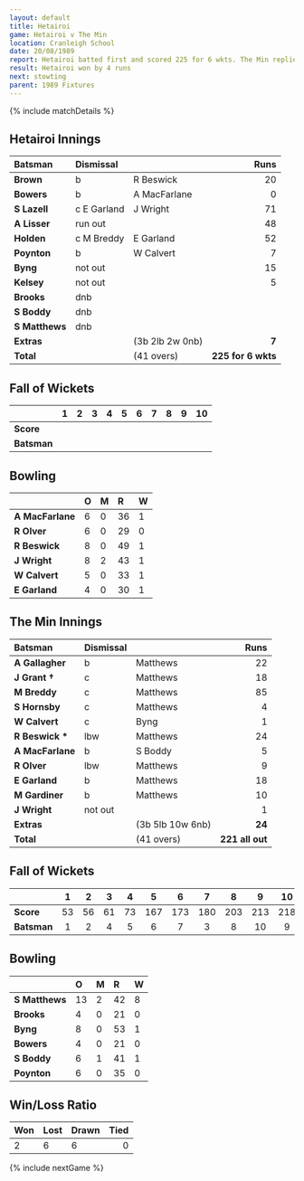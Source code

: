 ```yaml
---
layout: default
title: Hetairoi
game: Hetairoi v The Min
location: Cranleigh School
date: 20/08/1989
report: Hetairoi batted first and scored 225 for 6 wkts. The Min replied with 221 all out
result: Hetairoi won by 4 runs
next: stowting
parent: 1989 Fixtures
---
```


{% include matchDetails %}

## Hetairoi Innings

| Batsman | Dismissal |  | Runs |
|:---|:---|---|---:|
| **Brown** | b | R Beswick | 20 | 
| **Bowers** | b | A MacFarlane | 0 | 
| **S Lazell** | c E Garland | J Wright | 71 | 
| **A Lisser** | run out |  | 48 | 
| **Holden** | c M Breddy | E Garland | 52 | 
| **Poynton** | b | W Calvert | 7 |
| **Byng** | not out |  | 15 | 
| **Kelsey** | not out |  | 5 |
| **Brooks** | dnb |  |  | 
| **S Boddy** | dnb |  |  | 
| **S Matthews** | dnb |  |  |
| **Extras** | | (3b 2lb 2w 0nb) | **7** | 
| **Total** | | (41 overs) | **225 for 6 wkts** | 

## Fall of Wickets

| | 1 | 2 | 3 | 4 | 5 | 6 | 7 | 8 | 9 | 10 |
|---|:---:|:---:|:---:|:---:|:---:|:---:|:---:|:---:|:---:|:---:|
| **Score** |  |  |  |  |  |  |  |  |  |  |
| **Batsman** |  |  |  |  |  |  |  |  |  |  |

## Bowling

| | O | M | R | W |
|---|:---|:---|:---|:---|
| **A MacFarlane** | 6 | 0 | 36 | 1 | 
| **R Olver** | 6 | 0 | 29 | 0 | 
| **R Beswick** | 8 | 0 | 49 | 1 | 
| **J Wright** | 8 | 2 | 43 | 1 | 
| **W Calvert** | 5 | 0 | 33 | 1 |
| **E Garland** | 4 | 0 | 30 | 1 |

## The Min Innings

| Batsman | Dismissal |  | Runs |
|:---|:---|---|---:|
| **A Gallagher** | b | Matthews | 22 | 
| **J Grant &#8224;** | c | Matthews | 18 | 
| **M Breddy** | c | Matthews | 85 | 
| **S Hornsby** | c | Matthews | 4 | 
| **W Calvert** |  c | Byng | 1 | 
| **R Beswick &#42;** | lbw | Matthews | 24 | 
| **A MacFarlane** | b | S Boddy | 5 | 
| **R Olver** | lbw | Matthews | 9 | 
| **E Garland** | b | Matthews | 18 | 
| **M Gardiner** | b | Matthews | 10 | 
| **J Wright** | not out |  | 1 | 
| **Extras** | | (3b 5lb 10w 6nb) | **24** | 
| **Total** | | (41 overs) | **221 all out** | 

## Fall of Wickets

| | 1 | 2 | 3 | 4 | 5 | 6 | 7 | 8 | 9 | 10 |
|---|:---:|:---:|:---:|:---:|:---:|:---:|:---:|:---:|:---:|:---:|
| **Score** | 53 | 56 | 61 | 73 | 167 | 173 | 180 | 203 | 213 | 218 | 
| **Batsman** | 1 | 2 | 4 | 5 | 6 | 7 | 3 | 8 | 10 | 9 | 

## Bowling

| | O | M | R | W |
|---|:---|:---|:---|:---|
| **S Matthews** | 13 | 2 | 42 | 8 | 
| **Brooks** | 4 | 0 | 21 | 0 | 
| **Byng** | 8 | 0 | 53 | 1 | 
| **Bowers** | 4 | 0 | 21 | 0 | 
| **S Boddy** | 6 | 1 | 41 | 1 | 
| **Poynton** | 6 | 0 | 35 | 0 | 

## Win/Loss Ratio

| Won | Lost | Drawn | Tied |
|:---|:---|:---|---:|
| 2 | 6 | 6 | 0 |

{% include nextGame %}
